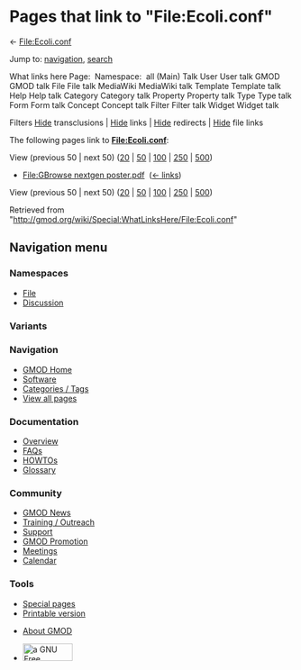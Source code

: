 <div id="mw-page-base" class="noprint">

</div>

<div id="mw-head-base" class="noprint">

</div>

<div id="content" class="mw-body" role="main">

<span id="top"></span>

<div id="mw-js-message" style="display:none;">

</div>



# <span dir="auto">Pages that link to "File:Ecoli.conf"</span>

<div id="bodyContent">

<div id="contentSub">

← [File:Ecoli.conf](/wiki/File:Ecoli.conf "File:Ecoli.conf")

</div>

<div id="jump-to-nav" class="mw-jump">

Jump to: [navigation](#mw-navigation), [search](#p-search)

</div>

<div id="mw-content-text">

What links here Page:  Namespace:  all (Main) Talk User User talk GMOD
GMOD talk File File talk MediaWiki MediaWiki talk Template Template talk
Help Help talk Category Category talk Property Property talk Type Type
talk Form Form talk Concept Concept talk Filter Filter talk Widget
Widget talk

Filters
[Hide](/mediawiki/index.php?title=Special:WhatLinksHere/File:Ecoli.conf&hidetrans=1 "Special:WhatLinksHere/File:Ecoli.conf")
transclusions \|
[Hide](/mediawiki/index.php?title=Special:WhatLinksHere/File:Ecoli.conf&hidelinks=1 "Special:WhatLinksHere/File:Ecoli.conf")
links \|
[Hide](/mediawiki/index.php?title=Special:WhatLinksHere/File:Ecoli.conf&hideredirs=1 "Special:WhatLinksHere/File:Ecoli.conf")
redirects \|
[Hide](/mediawiki/index.php?title=Special:WhatLinksHere/File:Ecoli.conf&hideimages=1 "Special:WhatLinksHere/File:Ecoli.conf")
file links

The following pages link to
**[File:Ecoli.conf](/wiki/File:Ecoli.conf "File:Ecoli.conf")**:

View (previous 50 \| next 50)
([20](/mediawiki/index.php?title=Special:WhatLinksHere/File:Ecoli.conf&limit=20 "Special:WhatLinksHere/File:Ecoli.conf")
\|
[50](/mediawiki/index.php?title=Special:WhatLinksHere/File:Ecoli.conf&limit=50 "Special:WhatLinksHere/File:Ecoli.conf")
\|
[100](/mediawiki/index.php?title=Special:WhatLinksHere/File:Ecoli.conf&limit=100 "Special:WhatLinksHere/File:Ecoli.conf")
\|
[250](/mediawiki/index.php?title=Special:WhatLinksHere/File:Ecoli.conf&limit=250 "Special:WhatLinksHere/File:Ecoli.conf")
\|
[500](/mediawiki/index.php?title=Special:WhatLinksHere/File:Ecoli.conf&limit=500 "Special:WhatLinksHere/File:Ecoli.conf"))

- [File:GBrowse nextgen
  poster.pdf](/wiki/File:GBrowse_nextgen_poster.pdf "File:GBrowse nextgen poster.pdf")
  ‎ <span class="mw-whatlinkshere-tools">([←
  links](/mediawiki/index.php?title=Special:WhatLinksHere&target=File%3AGBrowse+nextgen+poster.pdf "Special:WhatLinksHere"))</span>

View (previous 50 \| next 50)
([20](/mediawiki/index.php?title=Special:WhatLinksHere/File:Ecoli.conf&limit=20 "Special:WhatLinksHere/File:Ecoli.conf")
\|
[50](/mediawiki/index.php?title=Special:WhatLinksHere/File:Ecoli.conf&limit=50 "Special:WhatLinksHere/File:Ecoli.conf")
\|
[100](/mediawiki/index.php?title=Special:WhatLinksHere/File:Ecoli.conf&limit=100 "Special:WhatLinksHere/File:Ecoli.conf")
\|
[250](/mediawiki/index.php?title=Special:WhatLinksHere/File:Ecoli.conf&limit=250 "Special:WhatLinksHere/File:Ecoli.conf")
\|
[500](/mediawiki/index.php?title=Special:WhatLinksHere/File:Ecoli.conf&limit=500 "Special:WhatLinksHere/File:Ecoli.conf"))

</div>

<div class="printfooter">

Retrieved from
"<http://gmod.org/wiki/Special:WhatLinksHere/File:Ecoli.conf>"

</div>

<div id="catlinks" class="catlinks catlinks-allhidden">

</div>

<div class="visualClear">

</div>

</div>

</div>

<div id="mw-navigation">

## Navigation menu

<div id="mw-head">



<div id="left-navigation">

<div id="p-namespaces" class="vectorTabs" role="navigation"
aria-labelledby="p-namespaces-label">

### Namespaces

- <span id="ca-nstab-image"><a href="/wiki/File:Ecoli.conf" accesskey="c"
  title="View the file page [c]">File</a></span>
- <span id="ca-talk"><a
  href="/mediawiki/index.php?title=File_talk:Ecoli.conf&amp;action=edit&amp;redlink=1"
  accesskey="t"
  title="Discussion about the content page [t]">Discussion</a></span>

</div>

<div id="p-variants" class="vectorMenu emptyPortlet" role="navigation"
aria-labelledby="p-variants-label">

### 

### Variants[](#)

<div class="menu">

</div>

</div>

</div>

<div id="right-navigation">





</div>



</div>

</div>

</div>

<div id="mw-panel">

<div id="p-logo" role="banner">

<a href="/wiki/Main_Page"
style="background-image: url(http://gmod.org/images/GMOD-cogs.png);"
title="Visit the main page"></a>

</div>

<div id="p-Navigation" class="portal" role="navigation"
aria-labelledby="p-Navigation-label">

### Navigation

<div class="body">

- <span id="n-GMOD-Home">[GMOD Home](/wiki/Main_Page)</span>
- <span id="n-Software">[Software](/wiki/GMOD_Components)</span>
- <span id="n-Categories-.2F-Tags">[Categories /
  Tags](/wiki/Categories)</span>
- <span id="n-View-all-pages">[View all
  pages](/wiki/Special:AllPages)</span>

</div>

</div>

<div id="p-Documentation" class="portal" role="navigation"
aria-labelledby="p-Documentation-label">

### Documentation

<div class="body">

- <span id="n-Overview">[Overview](/wiki/Overview)</span>
- <span id="n-FAQs">[FAQs](/wiki/Category:FAQ)</span>
- <span id="n-HOWTOs">[HOWTOs](/wiki/Category:HOWTO)</span>
- <span id="n-Glossary">[Glossary](/wiki/Glossary)</span>

</div>

</div>

<div id="p-Community" class="portal" role="navigation"
aria-labelledby="p-Community-label">

### Community

<div class="body">

- <span id="n-GMOD-News">[GMOD News](/wiki/GMOD_News)</span>
- <span id="n-Training-.2F-Outreach">[Training /
  Outreach](/wiki/Training_and_Outreach)</span>
- <span id="n-Support">[Support](/wiki/Support)</span>
- <span id="n-GMOD-Promotion">[GMOD
  Promotion](/wiki/GMOD_Promotion)</span>
- <span id="n-Meetings">[Meetings](/wiki/Meetings)</span>
- <span id="n-Calendar">[Calendar](/wiki/Calendar)</span>

</div>

</div>

<div id="p-tb" class="portal" role="navigation"
aria-labelledby="p-tb-label">

### Tools

<div class="body">

- <span id="t-specialpages"><a href="/wiki/Special:SpecialPages" accesskey="q"
  title="A list of all special pages [q]">Special pages</a></span>
- <span id="t-print"><a
  href="/mediawiki/index.php?title=Special:WhatLinksHere/File:Ecoli.conf&amp;printable=yes"
  rel="alternate" accesskey="p"
  title="Printable version of this page [p]">Printable version</a></span>

</div>

</div>

</div>

</div>

<div id="footer" role="contentinfo">

- <span id="footer-places-about">[About
  GMOD](/wiki/GMOD:About "GMOD:About")</span>

<!-- -->

- <span id="footer-copyrightico">[<img src="http://www.gnu.org/graphics/gfdl-logo-small.png" width="88"
  height="31" alt="a GNU Free Documentation License" />](http://www.gnu.org/licenses/fdl-1.3.html)</span>




</div>
